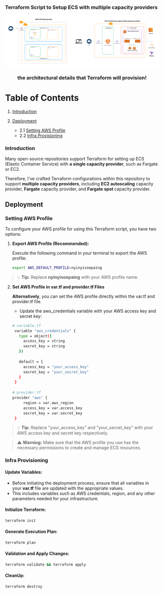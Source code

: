 
### Terraform Script to Setup ECS with multiple capacity providers

<div align="center">
    <img src="doc/diagram.png" alt="Logo" >
  </a>

  <h3 align="center">the architectural details that Terraform will provision!</h3>

</div>

# Table of Contents

1. [Introduction](#introduction)

2. [Deployment](#deployment)
   - 2.1 [Setting AWS Profile](#setting-aws-profile)
   - 2.2 [Infra Provisioning](#infra-provisioning)


### Introduction

Many open-source repositories support Terraform for setting up ECS (Elastic Container Service) with <b>a single capacity provider</b>, such as Fargate or EC2.

Therefore, I've crafted Terraform configurations within this repository to support <b>multiple capacity providers</b>, including <b>EC2 autoscaling</b> capacity provider, <b>Fargate</b> capacity provider, and <b>Fargate spot </b>capacity provider.

## Deployment
### Setting AWS Profile

To configure your AWS profile for using this Terraform script, you have two options:

1. **Export AWS Profile (Recommended):**
   
   Execute the following command in your terminal to export the AWS profile:

   ```bash
   export AWS_DEFAULT_PROFILE=nyinyisoepaing
   ```

> :bulb: **Tip:** Replace <b>nyinyisoepaing</b> with your AWS profile name.

2. **Set AWS Profile in var.tf and provider.tf Files**


   <b>Alternatively</b>, you can set the AWS profile directly within the var.tf and provider.tf file. 
   - Update the aws_credentials variable with your AWS access key and secret key:

   ```bash
   # variable.tf
    variable "aws_credentials" {
      type = object({
        access_key = string
        secret_key = string
      })

      default = {
        access_key = "your_access_key"
        secret_key = "your_secret_key"
      }
    }

   # provider.tf
   provider "aws" {
        region = var.aws_region
        access_key = var.access_key
        secret_key = var.secret_key
    }

> :bulb: **Tip:** Replace "your_access_key" and "your_secret_key" with your AWS access key and secret key respectively.

> :warning: **Warning:** Make sure that the AWS profile you use has the necessary permissions to create and manage ECS resources.

### Infra Provisioning
#### Update Variables: 
- Before initiating the deployment process, ensure that all variables in your <b>var.tf</b> file are updated with the appropriate values. 
- This includes variables such as AWS credentials, region, and any other parameters needed for your infrastructure.

#### Initialize Terraform: 

```bash
terraform init
```
#### Generate Execution Plan:

```bash
terraform plan
```
#### Validation and Apply Changes:
```bash
terraform validate && terraform apply
```

#### CleanUp:
```bash
terraform destroy
```